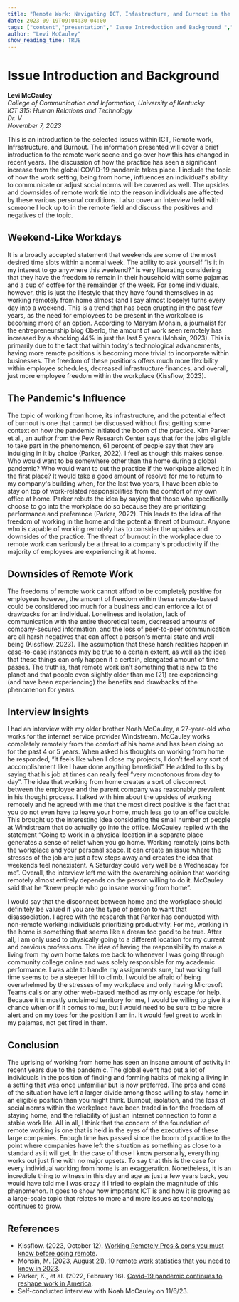 ```yaml
---
title: "Remote Work: Navigating ICT, Infastructure, and Burnout in the Modern Workplace"
date: 2023-09-19T09:04:30-04:00
tags: ["content","presentation"," Issue Introduction and Background ","Remote Work"] 
author: "Levi McCauley"
show_reading_time: TRUE
---
```

# Issue Introduction and Background

**Levi McCauley**  
*College of Communication and Information, University of Kentucky*  
*ICT 315: Human Relations and Technology*  
*Dr. V*  
*November 7, 2023*

This is an introduction to the selected issues within ICT, Remote work, Infrastructure, and Burnout. The information presented will cover a brief introduction to the remote work scene and go over how this has changed in recent years. The discussion of how the practice has seen a significant increase from the global COVID-19 pandemic takes place. I include the topic of how the work setting, being from home, influences an individual's ability to communicate or adjust social norms will be covered as well. The upsides and downsides of remote work tie into the reason individuals are affected by these various personal conditions. I also cover an interview held with someone I look up to in the remote field and discuss the positives and negatives of the topic.

## Weekend-Like Workdays

It is a broadly accepted statement that weekends are some of the most desired time slots within a normal week. The ability to ask yourself “Is it in my interest to go anywhere this weekend?” is very liberating considering that they have the freedom to remain in their household with some pajamas and a cup of coffee for the remainder of the week. For some individuals, however, this is just the lifestyle that they have found themselves in as working remotely from home almost (and I say almost loosely) turns every day into a weekend. This is a trend that has been erupting in the past few years, as the need for employees to be present in the workplace is becoming more of an option. According to Maryam Mohsin, a journalist for the entrepreneurship blog Oberlo, the amount of work seen remotely has increased by a shocking 44% in just the last 5 years (Mohsin, 2023). This is primarily due to the fact that within today's technological advancements, having more remote positions is becoming more trivial to incorporate within businesses. The freedom of these positions offers much more flexibility within employee schedules, decreased infrastructure finances, and overall, just more employee freedom within the workplace (Kissflow, 2023).

## The Pandemic's Influence

The topic of working from home, its infrastructure, and the potential effect of burnout is one that cannot be discussed without first getting some context on how the pandemic initiated the boom of the practice. Kim Parker et al., an author from the Pew Research Center says that for the jobs eligible to take part in the phenomenon, 61 percent of people say that they are indulging in it by choice (Parker, 2022). I feel as though this makes sense. Who would want to be somewhere other than the home during a global pandemic? Who would want to cut the practice if the workplace allowed it in the first place? It would take a good amount of resolve for me to return to my company's building when, for the last two years, I have been able to stay on top of work-related responsibilities from the comfort of my own office at home. Parker rebuts the idea by saying that those who specifically choose to go into the workplace do so because they are prioritizing performance and preference (Parker, 2022). This leads to the Idea of the freedom of working in the home and the potential threat of burnout. Anyone who is capable of working remotely has to consider the upsides and downsides of the practice. The threat of burnout in the workplace due to remote work can seriously be a threat to a company's productivity if the majority of employees are experiencing it at home.

## Downsides of Remote Work

The freedoms of remote work cannot afford to be completely positive for employees however, the amount of freedom within these remote-based could be considered too much for a business and can enforce a lot of drawbacks for an individual. Loneliness and isolation, lack of communication with the entire theoretical team, decreased amounts of company-secured information, and the loss of peer-to-peer communication are all harsh negatives that can affect a person's mental state and well-being (Kissflow, 2023). The assumption that these harsh realities happen in case-to-case instances may be true to a certain extent, as well as the idea that these things can only happen if a certain, elongated amount of time passes. The truth is, that remote work isn’t something that is new to the planet and that people even slightly older than me (21) are experiencing (and have been experiencing) the benefits and drawbacks of the phenomenon for years.

## Interview Insights

I had an interview with my older brother Noah McCauley, a 27-year-old who works for the internet service provider Windstream. McCauley works completely remotely from the comfort of his home and has been doing so for the past 4 or 5 years. When asked his thoughts on working from home he responded, “It feels like when I close my projects, I don’t feel any sort of accomplishment like I have done anything beneficial”. He added to this by saying that his job at times can really feel “very monotonous from day to day”. The idea that working from home creates a sort of disconnect between the employee and the parent company was reasonably prevalent in his thought process. I talked with him about the upsides of working remotely and he agreed with me that the most direct positive is the fact that you do not even have to leave your home, much less go to an office cubicle. This brought up the interesting idea considering the small number of people at Windstream that do actually go into the office. McCauley replied with the statement “Going to work in a physical location in a separate place generates a sense of relief when you go home. Working remotely joins both the workplace and your personal space. It can create an issue where the stresses of the job are just a few steps away and creates the idea that weekends feel nonexistent. A Saturday could very well be a Wednesday for me”. Overall, the interview left me with the overarching opinion that working remotely almost entirely depends on the person willing to do it. McCauley said that he “knew people who go insane working from home”.

I would say that the disconnect between home and the workplace should definitely be valued if you are the type of person to want that disassociation. I agree with the research that Parker has conducted with non-remote working individuals prioritizing productivity. For me, working in the home is something that seems like a dream too good to be true. After all, I am only used to physically going to a different location for my current and previous professions. The idea of having the responsibility to make a living from my own home takes me back to whenever I was going through community college online and was solely responsible for my academic performance. I was able to handle my assignments sure, but working full time seems to be a steeper hill to climb. I would be afraid of being overwhelmed by the stresses of my workplace and only having Microsoft Teams calls or any other web-based method as my only escape for help. Because it is mostly unclaimed territory for me, I would be willing to give it a chance when or if it comes to me, but I would need to be sure to be more alert and on my toes for the position I am in. It would feel great to work in my pajamas, not get fired in them.

## Conclusion

The uprising of working from home has seen an insane amount of activity in recent years due to the pandemic. The global event had put a lot of individuals in the position of finding and forming habits of making a living in a setting that was once unfamiliar but is now preferred. The pros and cons of the situation have left a larger divide among those willing to stay home in an eligible position than you might think. Burnout, isolation, and the loss of social norms within the workplace have been traded in for the freedom of staying home, and the reliability of just an internet connection to form a stable work life. All in all, I think that the concern of the foundation of remote working is one that is held in the eyes of the executives of these large companies. Enough time has passed since the boom of practice to the point where companies have left the situation as something as close to a standard as it will get. In the case of those I know personally, everything works out just fine with no major upsets. To say that this is the case for every individual working from home is an exaggeration. Nonetheless, it is an incredible thing to witness in this day and age as just a few years back, you would have told me I was crazy if I tried to explain the magnitude of this phenomenon. It goes to show how important ICT is and how it is growing as a large-scale topic that relates to more and more issues as technology continues to grow.

## References

- Kissflow. (2023, October 12). [Working Remotely Pros & cons you must know before going remote](https://kissflow.com/digital-workplace/remote-work/pros-and-cons-of-working-remotely/).
- Mohsin, M. (2023, August 21). [10 remote work statistics that you need to know in 2023](https://www.oberlo.com/blog/remote-work-statistics#:~:text=Over%20the%20last%20five%20years,by%20the%20end%20of%202022.).
- Parker, K., et al. (2022, February 16). [Covid-19 pandemic continues to reshape work in America](https://www.pewresearch.org/social-trends/2022/02/16/covid-19-pandemic-continues-to-reshape-work-in-america/).
- Self-conducted interview with Noah McCauley on 11/6/23.

